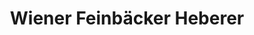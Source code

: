 ---
title: "Wiener Feinbäcker Heberer"
url: /wuerzburg/wiener-feinbaecker-heberer/
shop: Bäckerei
---